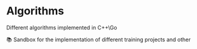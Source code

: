 # Algorithms
Different algorithms implemented in C++\Go

📚 Sandbox for the implementation of different training projects and other
